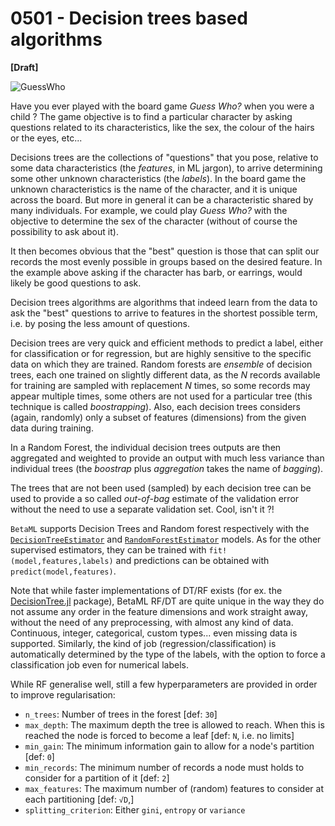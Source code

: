 # 0501 - Decision trees based algorithms
**[Draft]**



![GuessWho](imgs/guessWho.jpg)

Have you ever played with the board game _Guess Who?_ when you were a child ? The game objective is to find a particular character by asking questions related to its characteristics, like the sex, the colour of the hairs or the eyes, etc...

Decisions trees are the collections of "questions" that you pose, relative to some data characteristics (the _features_, in ML jargon), to arrive determining some other unknown characteristics (the _labels_).
In the board game the unknown characteristics is the name of the character, and it is unique across the board.
But more in general it can be a characteristic shared by many individuals. For example, we could play _Guess Who?_ with the objective to determine the sex of the character (without of course the possibility to ask about it).

It then becomes obvious that the "best" question is those that can split our records the most evenly possible in groups based on the desired feature. In the example above asking if the character has barb, or earrings, would likely be good questions to ask. 

Decision trees algorithms are algorithms that indeed learn from the data to ask the "best" questions to arrive to features in the shortest possible term, i.e. by posing the less amount of questions.

Decision trees are very quick and efficient methods to predict a label, either for classification or for regression, but are highly sensitive to the specific data on which they are trained.
Random forests are _ensemble_ of decision trees, each one trained on slightly different data, as the _N_ records available for training are sampled with replacement _N_ times, so some records may appear multiple times, some others are not used for a particular tree (this technique is called _boostrapping_).
Also, each decision trees considers (again, randomly) only a subset of features (dimensions) from the given data during training.

In a Random Forest, the individual decision trees outputs are then aggregated and weighted to provide an output with much less variance than individual trees (the _boostrap_ plus _aggregation_ takes the name of _bagging_).

The trees that are not been used (sampled) by each decision tree can be used to provide a so called _out-of-bag_ estimate of the validation error without the need to use a separate validation set. Cool, isn't it ?!

`BetaML` supports Decision Trees and Random forest respectively with the [`DecisionTreeEstimator`](https://sylvaticus.github.io/BetaML.jl/stable/Trees.html#BetaML.Trees.DecisionTreeEstimator) and [`RandomForestEstimator`](https://sylvaticus.github.io/BetaML.jl/stable/Trees.html#BetaML.Trees.RandomForestEstimator) models. As for the other supervised estimators, they can be trained with `fit!(model,features,labels)` and predictions can be obtained with `predict(model,features)`.

Note that while faster implementations of DT/RF exists (for ex. the [DecisionTree.jl](https://github.com/bensadeghi/DecisionTree.jl) package), BetaML RF/DT are quite unique in the way they do not assume any order in the feature dimensions and work straight away, without the need of any preprocessing, with almost any kind of data. Continuous, integer, categorical, custom types... even missing data is supported.
Similarly, the kind of job (regression/classification) is automatically determined by the type of the labels, with the option to force a classification job even for numerical labels.

While RF generalise well, still a few hyperparameters are provided in order to improve regularisation:
- `n_trees`: Number of trees in the forest [def: `30`]
- `max_depth`: The maximum depth the tree is allowed to reach. When this is reached the node is forced to become a leaf [def: `N`, i.e. no limits]
- `min_gain`: The minimum information gain to allow for a node's partition [def: `0`]
- `min_records`:  The minimum number of records a node must holds to consider for a partition of it [def: `2`]
- `max_features`: The maximum number of (random) features to consider at each partitioning [def: `√D`,]
- `splitting_criterion`: Either `gini`, `entropy` or `variance`